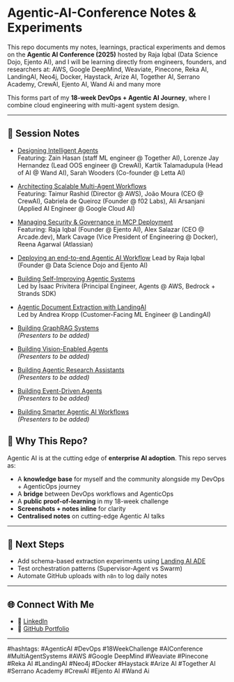 # Agentic-AI-Conference Notes & Experiments
This repo documents my notes, learnings, practical experiments and demos on the **Agentic AI Conference (2025)** hosted by Raja Iqbal (Data Science Dojo, Ejento AI), and I will be learning directly from engineers, founders, and researchers at: AWS, Google DeepMind, Weaviate, Pinecone, Reka AI, LandingAI, Neo4j,  Docker, Haystack, Arize AI, Together AI, Serrano Academy, CrewAI, Ejento AI, Wand Ai  and many more

This forms part of my **18-week DevOps + Agentic AI Journey**, where I combine cloud engineering with multi-agent system design.

---

## 📂 Session Notes  

- [Designing Intelligent Agents](01-Designing_Intelligent_Agents.md)  
  Featuring: Zain Hasan (staff ML engineer @ Together AI), Lorenze Jay Hernandez (Lead OOS engineer @ CrewAI), Kartik Talamadupula (Head of AI @ Wand AI), Sarah Wooders (Co-founder @ Letta AI)

- [Architecting Scalable Multi-Agent Workflows](02-Architecting_Scalable_Multi-Agent_Workflows.md)  
  Featuring: Taimur Rashid (Director @ AWS), João Moura (CEO @ CrewAI), Gabriela de Queiroz (Founder @ f02 Labs), Ali Arsanjani (Applied AI Engineer @ Google Cloud AI)  

- [Managing Security & Governance in MCP Deployment](03-Managing_Security_and_Governance_in_MCP_Deployment.md)  
  Featuring: Raja Iqbal (Founder @ Ejento AI), Alex Salazar (CEO @ Arcade.dev), Mark Cavage (Vice President of Engineering @ Docker), Reena Agarwal (Atlassian)  

- [Deploying an end-to-end Agentic AI Workflow]() 
  Lead by Raja Iqbal (Founder @ Data Science Dojo and Ejento AI)

- [Building Self-Improving Agentic Systems](05-Building_Self-Improving_Agentic_Systems.md)  
  Led by Isaac Privitera (Principal Engineer, Agents @ AWS, Bedrock + Strands SDK)  

- [Agentic Document Extraction with LandingAI](06-Agentic_Document_Extraction_with_LandingAI.md)  
  Led by Andrea Kropp (Customer-Facing ML Engineer @ LandingAI)  

- [Building GraphRAG Systems](07-Building_GraphRAG_Systems.md)  
  *(Presenters to be added)*  

- [Building Vision-Enabled Agents](08-Building_Vision-Enabled_Agents.md)  
  *(Presenters to be added)*  

- [Building Agentic Research Assistants](09-Build_Agentic_Research_Assistants.md)  
  *(Presenters to be added)*  

- [Building Event-Driven Agents](10-Build_Event_Driven_Agents.md)  
  *(Presenters to be added)*  

- [Building Smarter Agentic AI Workflows](11-Build_Smarter_Agentic_Ai_Workflows.md)  
  *(Presenters to be added)*  


## 🔑 Why This Repo?
Agentic AI is at the cutting edge of **enterprise AI adoption**. This repo serves as:
- A **knowledge base** for myself and the community alongside my DevOps + AgenticOps journey  
- A **bridge** between DevOps workflows and AgenticOps  
- A **public proof-of-learning** in my 18-week challenge
- **Screenshots + notes inline** for clarity  
- **Centralised notes** on cutting-edge Agentic AI talks
---

## 📌 Next Steps
- Add schema-based extraction experiments using [Landing AI ADE](https://docs.landing.ai/ade/ade-overview)  
- Test orchestration patterns (Supervisor-Agent vs Swarm)  
- Automate GitHub uploads with `n8n` to log daily notes  

---

## 🌐 Connect With Me
- 🔗 [LinkedIn](https://www.linkedin.com/in/aaryan-shariff/)  
- 🐙 [GitHub Portfolio](https://github.com/arysgithub)  

---

#hashtags: #AgenticAI #DevOps #18WeekChallenge #AIConference #MultiAgentSystems #AWS #Google DeepMind #Weaviate #Pinecone #Reka AI #LandingAI #Neo4j #Docker #Haystack #Arize AI #Together AI #Serrano Academy #CrewAI #Ejento AI #Wand Ai 
